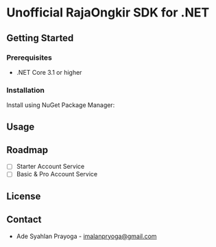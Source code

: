 # Unofficial RajaOngkir SDK for .NET

## Getting Started
### Prerequisites
- .NET Core 3.1 or higher

### Installation
Install using NuGet Package Manager:

## Usage

## Roadmap
- [ ] Starter Account Service
- [ ] Basic & Pro Account Service

## License

## Contact
- Ade Syahlan Prayoga - [imalanpryoga@gmail.com](mailto:imalanpryoga@gmail)